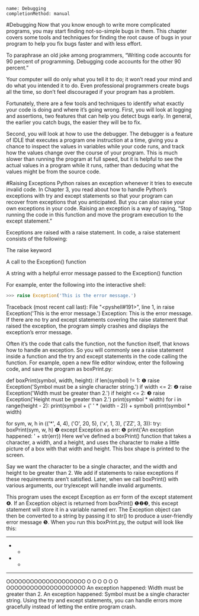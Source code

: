 ```ngMeta
name: Debugging
completionMethod: manual
```
#Debugging
Now that you know enough to write more complicated programs, you may start finding not-so-simple bugs in them. This chapter covers some tools and techniques for finding the root cause of bugs in your program to help you fix bugs faster and with less effort.

To paraphrase an old joke among programmers, “Writing code accounts for 90 percent of programming. Debugging code accounts for the other 90 percent.”

Your computer will do only what you tell it to do; it won’t read your mind and do what you intended it to do. Even professional programmers create bugs all the time, so don’t feel discouraged if your program has a problem.

Fortunately, there are a few tools and techniques to identify what exactly your code is doing and where it’s going wrong. First, you will look at logging and assertions, two features that can help you detect bugs early. In general, the earlier you catch bugs, the easier they will be to fix.

Second, you will look at how to use the debugger. The debugger is a feature of IDLE that executes a program one instruction at a time, giving you a chance to inspect the values in variables while your code runs, and track how the values change over the course of your program. This is much slower than running the program at full speed, but it is helpful to see the actual values in a program while it runs, rather than deducing what the values might be from the source code.

#Raising Exceptions
Python raises an exception whenever it tries to execute invalid code. In Chapter 3, you read about how to handle Python’s exceptions with try and except statements so that your program can recover from exceptions that you anticipated. But you can also raise your own exceptions in your code. Raising an exception is a way of saying, “Stop running the code in this function and move the program execution to the except statement.”

Exceptions are raised with a raise statement. In code, a raise statement consists of the following:

The raise keyword

A call to the Exception() function

A string with a helpful error message passed to the Exception() function

For example, enter the following into the interactive shell:

```python
>>> raise Exception('This is the error message.')
```
Traceback (most recent call last):
  File "<pyshell#191>", line 1, in <module>
    raise Exception('This is the error message.')
Exception: This is the error message.
If there are no try and except statements covering the raise statement that raised the exception, the program simply crashes and displays the exception’s error message.

Often it’s the code that calls the function, not the function itself, that knows how to handle an exception. So you will commonly see a raise statement inside a function and the try and except statements in the code calling the function. For example, open a new file editor window, enter the following code, and save the program as boxPrint.py:


   def boxPrint(symbol, width, height):
       if len(symbol) != 1:
❶         raise Exception('Symbol must be a single character string.')
       if width <= 2:
❷         raise Exception('Width must be greater than 2.')
       if height <= 2:
❸         raise Exception('Height must be greater than 2.')
       print(symbol * width)
       for i in range(height - 2):
           print(symbol + (' ' * (width - 2)) + symbol)
       print(symbol * width)

   for sym, w, h in (('*', 4, 4), ('O', 20, 5), ('x', 1, 3), ('ZZ', 3, 3)):
       try:
           boxPrint(sym, w, h)
❹     except Exception as err:
❺         print('An exception happened: ' + str(err))
Here we’ve defined a boxPrint() function that takes a character, a width, and a height, and uses the character to make a little picture of a box with that width and height. This box shape is printed to the screen.

Say we want the character to be a single character, and the width and height to be greater than 2. We add if statements to raise exceptions if these requirements aren’t satisfied. Later, when we call boxPrint() with various arguments, our try/except will handle invalid arguments.

This program uses the except Exception as err form of the except statement ❹. If an Exception object is returned from boxPrint() ❶❷❸, this except statement will store it in a variable named err. The Exception object can then be converted to a string by passing it to str() to produce a user-friendly error message ❺. When you run this boxPrint.py, the output will look like this:


****
*  *
*  *
****
OOOOOOOOOOOOOOOOOOOO
O                  O
O                  O
O                  O
OOOOOOOOOOOOOOOOOOOO
An exception happened: Width must be greater than 2.
An exception happened: Symbol must be a single character string.
Using the try and except statements, you can handle errors more gracefully instead of letting the entire program crash.